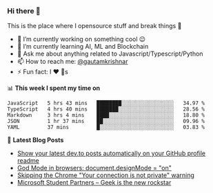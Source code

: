### Hi there 👋
This is the place where I opensource stuff and break things :rofl:

- 🔭 I’m currently working on something cool :wink:
- 🌱 I’m currently learning AI, ML and Blockchain
- 💬 Ask me about anything related to Javascript/Typescript/Python
- 📫 How to reach me: [@gautamkrishnar](https://twitter.com/gautamkrishnar)
- ⚡ Fun fact: I :heart: :dog:s

📊 **This week I spent my time on**
<!--START_SECTION:waka-->
```text
JavaScript   5 hrs 43 mins   ████████░░░░░░░░░░░░░░░░░   34.97 % 
TypeScript   4 hrs 40 mins   ███████░░░░░░░░░░░░░░░░░░   28.56 % 
Markdown     3 hrs 4 mins    ████░░░░░░░░░░░░░░░░░░░░░   18.80 % 
JSON         1 hr 37 mins    ██░░░░░░░░░░░░░░░░░░░░░░░   09.96 % 
YAML         37 mins         █░░░░░░░░░░░░░░░░░░░░░░░░   03.83 %
```
<!--END_SECTION:waka-->

📕 **Latest Blog Posts**
<!-- BLOG-POST-LIST:START -->
- [Show your latest dev.to posts automatically on your GitHub profile readme](https://dev.to/gautamkrishnar/show-your-latest-dev-to-posts-automatically-in-your-github-profile-readme-3nk8)
- [God Mode in browsers: document.designMode = "on"](https://dev.to/gautamkrishnar/god-mode-in-browsers-document-designmode-on-2pmo)
- [Skipping the Chrome "Your connection is not private" warning](https://dev.to/gautamkrishnar/quickbits-1-skipping-the-chrome-your-connection-is-not-private-warning-4kp1)
- [Microsoft Student Partners – Geek is the new rockstar](https://dev.to/gautamkrishnar/microsoft-student-partners--geek-is-the-new-rockstar)
<!-- BLOG-POST-LIST:END -->
